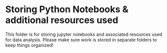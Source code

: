# Storing Python Notebooks & additional resources used
This folder is for storing jupyter notebooks and associated resources used for data analysis.
Please make sure work is stored in separate folders to keep things organized!
